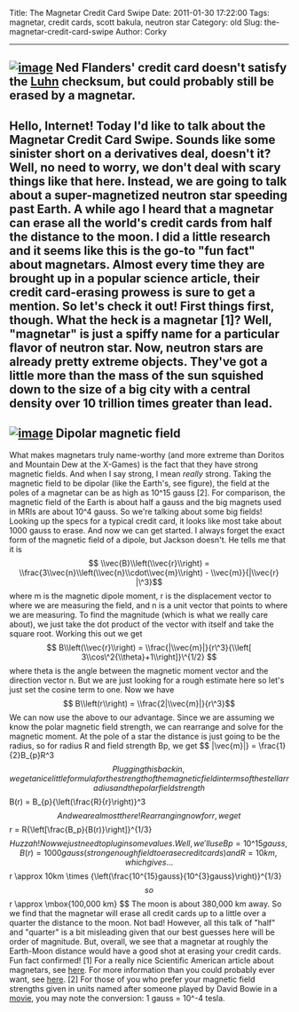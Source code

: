 Title: The Magnetar Credit Card Swipe
Date: 2011-01-30 17:22:00
Tags: magnetar, credit cards, scott bakula, neutron star
Category: old
Slug: the-magnetar-credit-card-swipe
Author: Corky


  -------------------------------------------------------------------------------------------------------------------------------------------------------------------------------------------------------------------------
  [![image](http://2.bp.blogspot.com/_fa6AZDCsHnY/TTumQ-3TLgI/AAAAAAAAAJE/BI366RfOTR0/s320/nedflanderscredit.jpg)](http://2.bp.blogspot.com/_fa6AZDCsHnY/TTumQ-3TLgI/AAAAAAAAAJE/BI366RfOTR0/s1600/nedflanderscredit.jpg)
  Ned Flanders' credit card doesn't satisfy the [Luhn](http://en.wikipedia.org/wiki/Luhn_algorithm) checksum, but could probably still be erased by a magnetar.
  -------------------------------------------------------------------------------------------------------------------------------------------------------------------------------------------------------------------------

Hello, Internet! Today I'd like to talk about the Magnetar Credit Card
Swipe. Sounds like some sinister short on a derivatives deal, doesn't
it? Well, no need to worry, we don't deal with scary things like that
here. Instead, we are going to talk about a super-magnetized neutron
star speeding past Earth. A while ago I heard that a magnetar can erase
all the world's credit cards from half the distance to the moon. I did a
little research and it seems like this is the go-to "fun fact" about
magnetars. Almost every time they are brought up in a popular science
article, their credit card-erasing prowess is sure to get a mention. So
let's check it out! First things first, though. What the heck is a
magnetar [1]? Well, "magnetar" is just a spiffy name for a particular
flavor of neutron star. Now, neutron stars are already pretty extreme
objects. They've got a little more than the mass of the sun squished
down to the size of a big city with a central density over 10 trillion
times greater than lead.
  -------------------------------------------------------------------------------------------------------------------------------------------------------------------------------------------------------
  [![image](http://4.bp.blogspot.com/_fa6AZDCsHnY/TUXMdXcrmoI/AAAAAAAAAJI/K2MVmanh5g4/s200/earthmag.png)](http://4.bp.blogspot.com/_fa6AZDCsHnY/TUXMdXcrmoI/AAAAAAAAAJI/K2MVmanh5g4/s1600/earthmag.png)
  Dipolar magnetic field
  -------------------------------------------------------------------------------------------------------------------------------------------------------------------------------------------------------

What makes magnetars truly name-worthy (and more extreme than Doritos
and Mountain Dew at the X-Games) is the fact that they have strong
magnetic fields. And when I say strong, I mean *really* strong. Taking
the magnetic field to be dipolar (like the Earth's, see figure), the
field at the poles of a magnetar can be as high as 10\^15 gauss [2]. For
comparison, the magnetic field of the Earth is about half a gauss and
the big magnets used in MRIs are about 10\^4 gauss. So we're talking
about some big fields! Looking up the specs for a typical credit card,
it looks like most take about 1000 gauss to erase. And now we can get
started. I always forget the exact form of the magnetic field of a
dipole, but Jackson doesn't. He tells me that it is $$
\\vec{B}\\left(\\vec{r}\\right) =
\\frac{3\\vec{n}\\left(\\vec{n}\\cdot\\vec{m}\\right) -
\\vec{m}}{|\\vec{r} |\^3}$$ where m is the magnetic dipole moment, r is
the displacement vector to where we are measuring the field, and n is a
unit vector that points to where we are measuring. To find the magnitude
(which is what we really care about), we just take the dot product of
the vector with itself and take the square root. Working this out we get
$$ B\\left(\\vec{r}\\right) = \\frac{|\\vec{m}|}{r\^3}{\\left[
3\\cos\^2{\\theta}+1\\right]}\^{1/2} $$ where theta is the angle between
the magnetic moment vector and the direction vector n. But we are just
looking for a rough estimate here so let's just set the cosine term to
one. Now we have
$$ B\\left(r\\right) = \\frac{2|\\vec{m}|}{r\^3}$$
We can now use the above to our advantage. Since we are assuming we know
the polar magnetic field strength, we can rearrange and solve for the
magnetic moment. At the pole of a star the distance is just going to be
the radius, so for radius R and field strength Bp, we get
$$ |\\vec{m}|} = \\frac{1}{2}B\_{p}R\^3 $$
Plugging this back in, we get a nice little formula for the strength of
the magnetic field in terms of the stellar radius and the polar field
strength
$$B(r) = B\_{p}{\\left(\\frac{R}{r}\\right)}\^3 $$
And we are almost there! Rearranging now for r, we get $$r =
R{\\left[\\frac{B\_p}{B(r)}\\right]}\^{1/3} $$ Huzzah! Now we just need
to plug in some values. Well, we'll use Bp = 10\^15 gauss, B(r) = 1000
gauss (strong enough field to erase credit cards) and R = 10 km, which
gives... $$ r \\approx 10km \\times
{\\left(\\frac{10\^{15}gauss}{10\^{3}gauss}\\right)}\^{1/3} $$ so $$ r
\\approx \\mbox{100,000 km} $$ The moon is about 380,000 km away. So we
find that the magnetar will erase all credit cards up to a little over a
quarter the distance to the moon. Not bad! However, all this talk of
"half" and "quarter" is a bit misleading given that our best guesses
here will be order of magnitude. But, overall, we see that a magnetar at
roughly the Earth-Moon distance would have a good shot at erasing your
credit cards. Fun fact confirmed!
[1] For a really nice Scientific American article about magnetars, see
[here](http://solomon.as.utexas.edu/~duncan/sciam.pdf). For more
information than you could probably ever want, see
[here](http://solomon.as.utexas.edu/~duncan/magnetar.html).
[2] For those of you who prefer your magnetic field strengths given in
units named after someone played by David Bowie in a
[movie](http://en.wikipedia.org/wiki/The_Prestige_(film)#Cast), you may
note the conversion: 1 gauss = 10\^-4 tesla.
